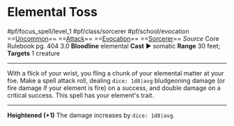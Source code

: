 # Elemental Toss
#pf/focus_spell/level_1 #pf/class/sorcerer #pf/school/evocation 
==[Uncommon](../../../Traits/Uncommon.md)== ==[Attack](../../../Traits/Attack.md)== ==[Evocation](../../../Traits/Evocation.md)== ==[Sorcerer](../../../Traits/Sorcerer.md)==
*Source* Core Rulebook pg. 404 3.0
**Bloodline** elemental
**Cast** ► somatic
**Range** 30 feet; **Targets** 1 creature

---
With a flick of your wrist, you fling a chunk of your elemental matter at your foe. Make a spell attack roll, dealing `dice: 1d8|avg` bludgeoning damage (or fire damage if your element is fire) on a success, and double damage on a critical success. This spell has your element's trait.

<hr>

**Heightened (+1)** The damage increases by `dice: 1d8|avg`.